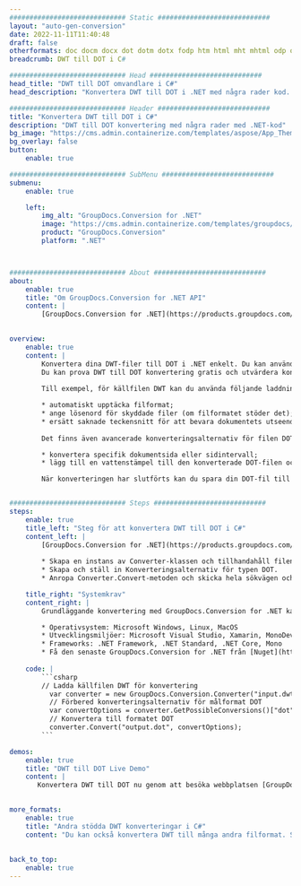 ```yaml
---
############################# Static ############################
layout: "auto-gen-conversion"
date: 2022-11-11T11:40:48
draft: false
otherformats: doc docm docx dot dotm dotx fodp htm html mht mhtml odp odt otp pot potm potx pps ppsm ppsx ppt pptm pptx rtf
breadcrumb: DWT till DOT i C#

############################# Head ############################
head_title: "DWT till DOT omvandlare i C#"
head_description: "Konvertera DWT till DOT i .NET med några rader kod. Använd GroupDocs Document Conversion API för att konvertera över 160 filformat."

############################# Header ############################
title: "Konvertera DWT till DOT i C#"
description: "DWT till DOT konvertering med några rader med .NET-kod"
bg_image: "https://cms.admin.containerize.com/templates/aspose/App_Themes/V3/images/bg/header1.png"
bg_overlay: false
button:
    enable: true

############################# SubMenu ############################
submenu:
    enable: true

    left:
        img_alt: "GroupDocs.Conversion for .NET"
        image: "https://cms.admin.containerize.com/templates/groupdocs/images/product-logos/90x90-noborder/groupdocs-conversion-net.png"
        product: "GroupDocs.Conversion"
        platform: ".NET"



############################# About ############################
about:
    enable: true
    title: "Om GroupDocs.Conversion for .NET API"
    content: |
        [GroupDocs.Conversion for .NET](https://products.groupdocs.com/conversion/net/) kan användas för att konvertera Microsoft Word, Excel, PowerPoint, PDF, Visio och andra format. GroupDocs.Conversion är ett fristående API som är lämpligt för back-end och interna system där hög prestanda krävs. Det beror inte på någon programvara som Microsoft eller Open Office.
    

overview:
    enable: true
    content: |
        Konvertera dina DWT-filer till DOT i .NET enkelt. Du kan använda bara ett par C# kodrader i valfri plattform som du vill, som - Windows, Linux, macOS.
        Du kan prova DWT till DOT konvertering gratis och utvärdera konverteringsresultatens kvalitet. Tillsammans med enkla filkonverteringsscenarier kan du prova mer avancerade alternativ för att ladda källfilen DWT och för att spara resultatet DOT. 
        
        Till exempel, för källfilen DWT kan du använda följande laddningsalternativ:

        * automatiskt upptäcka filformat;
        * ange lösenord för skyddade filer (om filformatet stöder det);
        * ersätt saknade teckensnitt för att bevara dokumentets utseende.
        
        Det finns även avancerade konverteringsalternativ för filen DOT:

        * konvertera specifik dokumentsida eller sidintervall;
        * lägg till en vattenstämpel till den konverterade DOT-filen och många fler.

        När konverteringen har slutförts kan du spara din DOT-fil till den lokala filsökvägen eller någon tredje parts lagring som FTP, Amazon S3, Google Drive, Dropbox etc. Observera - för att konvertera DWT till {{ TO}} det finns inget behov av någon ytterligare programvara installerad - som MS Office, Open Office, Adobe Acrobat Reader etc.


############################# Steps ############################
steps:
    enable: true
    title_left: "Steg för att konvertera DWT till DOT i C#"
    content_left: |
        [GroupDocs.Conversion for .NET](https://products.groupdocs.com/conversion/net/) gör det enkelt för utvecklare att konvertera en DWT-fil till DOT med några rader kod.
        
        * Skapa en instans av Converter-klassen och tillhandahåll filen DWT med den fullständiga sökvägen
        * Skapa och ställ in Konverteringsalternativ för typen DOT.
        * Anropa Converter.Convert-metoden och skicka hela sökvägen och formatet (DOT) som en parameter

    title_right: "Systemkrav"
    content_right: |
        Grundläggande konvertering med GroupDocs.Conversion for .NET kan göras med bara några enkla steg. Våra API:er stöds på alla större plattformar och operativsystem. Innan du kör koden nedan, se till att du har följande förutsättningar installerade på ditt system.

        * Operativsystem: Microsoft Windows, Linux, MacOS
        * Utvecklingsmiljöer: Microsoft Visual Studio, Xamarin, MonoDevelop
        * Frameworks: .NET Framework, .NET Standard, .NET Core, Mono
        * Få den senaste GroupDocs.Conversion for .NET från [Nuget](https://www.nuget.org/packages/groupdocs.conversion)
         
    code: |
        ```csharp    
        // Ladda källfilen DWT för konvertering
          var converter = new GroupDocs.Conversion.Converter("input.dwt");
          // Förbered konverteringsalternativ för målformat DOT
          var convertOptions = converter.GetPossibleConversions()["dot"].ConvertOptions;
          // Konvertera till formatet DOT
          converter.Convert("output.dot", convertOptions);
        ```

demos:
    enable: true
    title: "DWT till DOT Live Demo"
    content: |
       Konvertera DWT till DOT nu genom att besöka webbplatsen [GroupDocs.Conversion App](https://products.groupdocs.app/conversion/family). Onlinedemo har följande fördelar
          

more_formats:
    enable: true
    title: "Andra stödda DWT konverteringar i C#"
    content: "Du kan också konvertera DWT till många andra filformat. Se listan nedan."
       
       
back_to_top:
    enable: true
---
```

